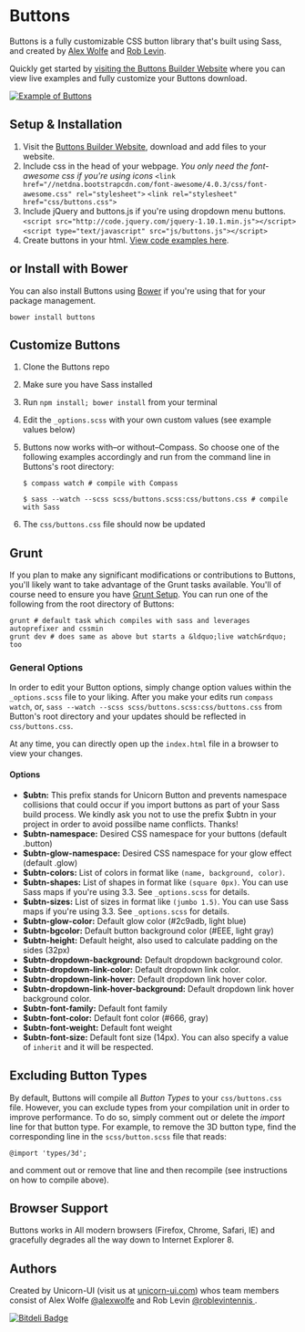 # Buttons

Buttons is a fully customizable CSS button library that's built using Sass, and created by [Alex Wolfe](https://twitter.com/alexwolfe) and [Rob Levin](https://twitter.com/roblevintennis).

Quickly get started by [visiting the Buttons Builder Website](http://alexwolfe.github.io/Buttons/) where you can view live examples and fully customize your Buttons download.

[![Example of Buttons](https://dl.dropboxusercontent.com/u/1517246/builder.png "Example of Buttons")](http://alexwolfe.github.io/Buttons/)

## Setup & Installation

1. Visit the [Buttons Builder Website](http://alexwolfe.github.io/Buttons/), download and add files to your website.
2. Include css in the head of your webpage. *You only need the font-awesome css if you're using icons*
    `<link href="//netdna.bootstrapcdn.com/font-awesome/4.0.3/css/font-awesome.css" rel="stylesheet">`
    `<link rel="stylesheet" href="css/buttons.css">`
3. Include jQuery and buttons.js if you're using dropdown menu buttons.
    `<script src="http://code.jquery.com/jquery-1.10.1.min.js"></script>`
    `<script type="text/javascript" src="js/buttons.js"></script>`
4. Create buttons in your html. [View code examples here](http://alexwolfe.github.io/Buttons/).


## or Install with Bower
You can also install Buttons using [Bower](http://bower.io/) if you're using that for your package management.

`bower install buttons`

## Customize Buttons

1. Clone the Buttons repo
2. Make sure you have Sass installed
3. Run `npm install; bower install` from your terminal
4. Edit the `_options.scss` with your own custom values (see example values below)
5. Buttons now works with–or without–Compass. So choose one of the following examples accordingly and run from the command line in Buttons's root directory:

	`$ compass watch # compile with Compass`

	`$ sass --watch --scss scss/buttons.scss:css/buttons.css # compile with Sass`

6. The `css/buttons.css` file should now be updated

## Grunt

If you plan to make any significant modifications or contributions to Buttons, you'll likely want to take advantage of the Grunt tasks available. You'll of course need to ensure you have [Grunt Setup](http://gruntjs.com/). You can run one of the following from the root directory of Buttons:

```shell
grunt # default task which compiles with sass and leverages autoprefixer and cssmin
grunt dev # does same as above but starts a &ldquo;live watch&rdquo; too
```

### General Options

In order to edit your Button options, simply change option values within the `_options.scss` file to your liking. After you make your edits run `compass watch`, or, `sass --watch --scss scss/buttons.scss:css/buttons.css` from Button's root directory and your updates should be reflected in `css/buttons.css`.

At any time, you can directly open up the `index.html` file in a browser to view your changes.

#### Options

* **$ubtn:** This prefix stands for Unicorn Button and prevents namespace collisions that could occur if you import buttons as part of your Sass build process. We kindly ask you not to use the prefix $ubtn in your project in order to avoid possilbe name conflicts. Thanks!
* **$ubtn-namespace:**  Desired CSS namespace for your buttons (default .button)
* **$ubtn-glow-namespace:** Desired CSS namespace for your glow effect (default .glow)
* **$ubtn-colors:** List of colors in format like `(name, background, color)`.
* **$ubtn-shapes:** List of shapes in format like `(square 0px)`. You can use Sass maps if you're using 3.3. See `_options.scss` for details.
* **$ubtn-sizes:** List of sizes in format like `(jumbo 1.5)`. You can use Sass maps if you're using 3.3. See `_options.scss` for details.
* **$ubtn-glow-color:** Default glow color (#2c9adb, light blue)
* **$ubtn-bgcolor:** Default button background color (#EEE, light gray)
* **$ubtn-height:** Default height, also used to calculate padding on the sides (32px)
* **$ubtn-dropdown-background:** Default dropdown background color.
* **$ubtn-dropdown-link-color:** Default dropdown link color.
* **$ubtn-dropdown-link-hover:** Default dropdown link hover color.
* **$ubtn-dropdown-link-hover-background:** Default dropdown link hover background color.
* **$ubtn-font-family:**  Default font family
* **$ubtn-font-color:** Default font color (#666, gray)
* **$ubtn-font-weight:** Default font weight
* **$ubtn-font-size:** Default font size (14px). You can also specify a value of `inherit` and it will be respected.


## Excluding Button Types

By default, Buttons will compile all *Button Types* to your `css/buttons.css` file. However, you can exclude types from your compilation unit in order to improve performance. To do so, simply comment out or delete the *import* line for that button type. For example, to remove the 3D button type, find the corresponding line in the `scss/button.scss` file that reads:
```shell
@import 'types/3d';
```
and comment out or remove that line and then recompile (see instructions on how to compile above).

## Browser Support
Buttons works in All modern browsers (Firefox, Chrome, Safari, IE) and gracefully degrades all the way down to Internet Explorer 8.


## Authors
Created by Unicorn-UI (visit us at [unicorn-ui.com](unicorn-ui.com)) whos team members consist of Alex Wolfe [@alexwolfe](https://twitter.com/alexwolfe) and Rob Levin [@roblevintennis ](https://twitter.com/roblevintennis).

[![Bitdeli Badge](https://d2weczhvl823v0.cloudfront.net/alexwolfe/buttons/trend.png)](https://bitdeli.com/free "Bitdeli Badge")

